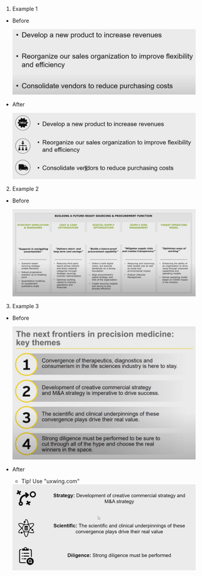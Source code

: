 
1. Example 1

- Before

    <img src="../Img/Using_Icons_to_Improve_Your_Presentation_Slides_in_Minutes_1.jpg">

- After

    <img src="../Img/Using_Icons_to_Improve_Your_Presentation_Slides_in_Minutes_2.jpg">


2. Example 2 


- Before

    <img src="../Img/Using_Icons_to_Improve_Your_Presentation_Slides_in_Minutes_3.jpg">


3. Example 3

- Before

    <img src="../Img/Using_Icons_to_Improve_Your_Presentation_Slides_in_Minutes_4.jpg">

- After

    - Tip! Use "uxwing.com"


    <img src="../Img/Using_Icons_to_Improve_Your_Presentation_Slides_in_Minutes_5.jpg">


